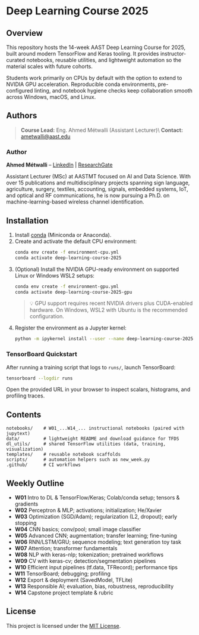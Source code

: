 # Deep Learning Course 2025

## Overview
This repository hosts the 14-week AAST Deep Learning Course for 2025, built around modern TensorFlow and Keras tooling. It provides instructor-curated notebooks, reusable utilities, and lightweight automation so the material scales with future cohorts.

Students work primarily on CPUs by default with the option to extend to NVIDIA GPU acceleration. Reproducible conda environments, pre-configured linting, and notebook hygiene checks keep collaboration smooth across Windows, macOS, and Linux.

## Authors
> **Course Lead:** Eng. Ahmed Métwalli (Assistant Lecturer)\\
> **Contact:** ametwalli@aast.edu

### Author

**Ahmed Métwalli** – [LinkedIn](https://www.linkedin.com/in/ahmed-m%C3%A9twalli/) | [ResearchGate](https://www.researchgate.net/profile/Ahmed-Metwalli)

Assistant Lecturer (MSc) at AASTMT focused on AI and Data Science. With over 15 publications and multidisciplinary projects spanning sign language, agriculture, surgery, textiles, accounting, signals, embedded systems, IoT, and optical and RF communications, he is now pursuing a Ph.D. on machine-learning-based wireless channel identification.

## Installation
1. Install [conda](https://docs.conda.io/en/latest/miniconda.html) (Miniconda or Anaconda).
2. Create and activate the default CPU environment:
   ```bash
   conda env create -f environment-cpu.yml
   conda activate deep-learning-course-2025
   ```
3. (Optional) Install the NVIDIA GPU-ready environment on supported Linux or Windows WSL2 setups:
   ```bash
   conda env create -f environment-gpu.yml
   conda activate deep-learning-course-2025-gpu
   ```
   > 💡 GPU support requires recent NVIDIA drivers plus CUDA-enabled hardware. On Windows, WSL2 with Ubuntu is the recommended configuration.
4. Register the environment as a Jupyter kernel:
   ```bash
   python -m ipykernel install --user --name deep-learning-course-2025 --display-name "DL 2025"
   ```

### TensorBoard Quickstart
After running a training script that logs to `runs/`, launch TensorBoard:
```bash
tensorboard --logdir runs
```
Open the provided URL in your browser to inspect scalars, histograms, and profiling traces.

## Contents
```
notebooks/    # W01_...W14_... instructional notebooks (paired with jupytext)
data/         # lightweight README and download guidance for TFDS
dl_utils/     # shared TensorFlow utilities (data, training, visualization)
templates/    # reusable notebook scaffolds
scripts/      # automation helpers such as new_week.py
.github/      # CI workflows
```

## Weekly Outline
- **W01** Intro to DL & TensorFlow/Keras; Colab/conda setup; tensors & gradients
- **W02** Perceptron & MLP; activations; initialization; He/Xavier
- **W03** Optimization (SGD/Adam); regularization (L2, dropout); early stopping
- **W04** CNN basics; conv/pool; small image classifier
- **W05** Advanced CNN; augmentation; transfer learning; fine-tuning
- **W06** RNN/LSTM/GRU; sequence modeling; text generation toy task
- **W07** Attention; transformer fundamentals
- **W08** NLP with keras-nlp; tokenization; pretrained workflows
- **W09** CV with keras-cv; detection/segmentation pipelines
- **W10** Efficient input pipelines (tf.data, TFRecord); performance tips
- **W11** TensorBoard; debugging; profiling
- **W12** Export & deployment (SavedModel, TFLite)
- **W13** Responsible AI; evaluation, bias, robustness, reproducibility
- **W14** Capstone project template & rubric


## License
This project is licensed under the [MIT License](https://opensource.org/licenses/MIT).
